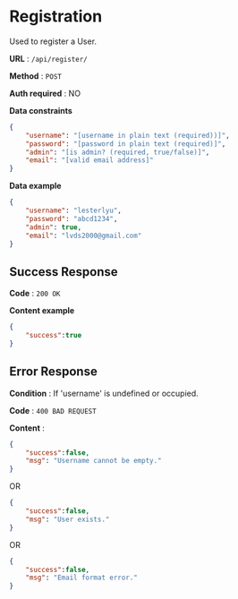 # Registration

Used to register a User.

**URL** : `/api/register/`

**Method** : `POST`

**Auth required** : NO

**Data constraints**

```json
{
    "username": "[username in plain text (required))]",
    "password": "[password in plain text (required)]",
    "admin": "[is admin? (required, true/false)]",
    "email": "[valid email address]"
}
```

**Data example**

```json
{
    "username": "lesterlyu",
    "password": "abcd1234",
    "admin": true,
    "email": "lvds2000@gmail.com"
}
```

## Success Response

**Code** : `200 OK`

**Content example**

```json
{
    "success":true
}
```

## Error Response

**Condition** : If 'username' is undefined or occupied.

**Code** : `400 BAD REQUEST`

**Content** :

```json
{
    "success":false,
    "msg": "Username cannot be empty."
}
```
OR
```json
{
    "success":false,
    "msg": "User exists."
}
```
OR
```json
{
    "success":false,
    "msg": "Email format error."
}
```